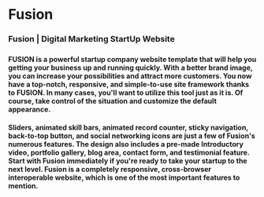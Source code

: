 # <h1>Fusion</h1>
### <h3>Fusion | Digital Marketing StartUp Website<h3>
  
#### <p>FUSION is a powerful startup company website template that will help you getting your business up and running quickly. With a better brand image, you can increase your possibilities and attract more customers. You now have a top-notch, responsive, and simple-to-use site framework thanks to FUSION. In many cases, you'll want to utilize this tool just as it is. Of course, take control of the situation and customize the default appearance.</p>
#### <p>Sliders, animated skill bars, animated record counter, sticky navigation, back-to-top button, and social networking icons are just a few of Fusion's numerous features. The design also includes a pre-made Introductory video, portfolio gallery, blog area, contact form, and testimonial feature. Start with Fusion immediately if you're ready to take your startup to the next level. Fusion is a completely responsive, cross-browser interoperable website, which is one of the most important features to mention.</p>
